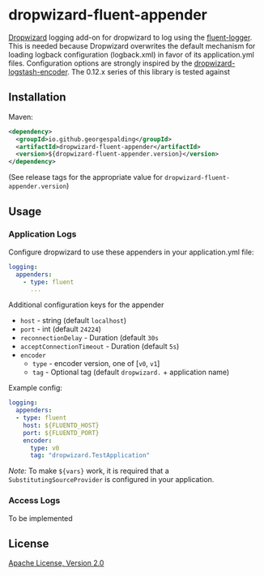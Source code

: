 # dropwizard-fluent-appender

[Dropwizard](http://dropwizard.io/) logging add-on for dropwizard to log using the [fluent-logger](https://github.com/fluent/fluent-logger-node).
This is needed because Dropwizard overwrites the default mechanism for loading logback configuration (logback.xml) in favor of its application.yml files.
Configuration options are strongly inspired by the [dropwizard-logstash-encoder](https://github.com/Wikia/dropwizard-logstash-encoder).
The 0.12.x series of this library is tested against 

## Installation
Maven:
```xml
<dependency>
  <groupId>io.github.georgespalding</groupId>
  <artifactId>dropwizard-fluent-appender</artifactId>
  <version>${dropwizard-fluent-appender.version}</version>
</dependency>
```
(See release tags for the appropriate value for `dropwizard-fluent-appender.version`)

## Usage
### Application Logs
Configure dropwizard to use these appenders in your application.yml file:
```yml
logging:
  appenders:
    - type: fluent
      ...
```

Additional configuration keys for the appender
* `host` - string (default `localhost`)
* `port` - int (default `24224`)
* `reconnectionDelay` - Duration (default `30s`
* `acceptConnectionTimeout` - Duration (default `5s`)
* `encoder`
   - `type` - encoder version, one of [`v0`, `v1`]
   - `tag` - Optional tag (default `dropwizard.` + application name)

Example config:
```yaml
logging:
  appenders:
  - type: fluent
    host: ${FLUENTD_HOST}
    port: ${FLUENTD_PORT}
    encoder:
      type: v0
      tag: "dropwizard.TestApplication"
```

*Note:* To make `${vars}` work, it is required that a `SubstitutingSourceProvider` is configured in your application.

### Access Logs
To be implemented

## License

[Apache License, Version 2.0](http://www.apache.org/licenses/)